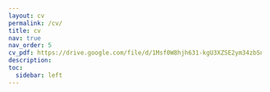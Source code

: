 ```yaml
---
layout: cv
permalink: /cv/
title: cv
nav: true
nav_order: 5
cv_pdf: https://drive.google.com/file/d/1Msf0W8hjh631-kgU3XZSE2ym34zbSn3Z/view?usp=sharing # you can also use external links here
description:
toc:
  sidebar: left
---
```

